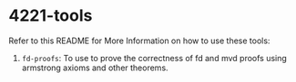 # 4221-tools

Refer to this README for More Information on how to use these tools:

1. `fd-proofs`: To use to prove the correctness of fd and mvd proofs using armstrong axioms 
and other theorems. 

